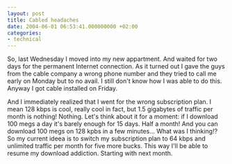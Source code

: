 ```yaml
---
layout: post
title: Cabled headaches
date: 2004-06-01 06:53:41.000000000 +02:00
categories:
- technical
---
```

So, last Wednesday I moved into my new appartment. And waited for two days for the permanent Internet connection. As it turned out I gave the guys from the cable company a wrong phone number and they tried to call me early on Monday but to no avail. I still don't know how I was able to do this. Anyway I got cable installed on Friday.

And I immediately realized that I went for the wrong subscription plan. I mean 128 kbps is cool, really cool in fact, but 1.5 gigabytes of traffic per month is nothing! Nothing. Let's think about it for a moment: if I download 100 megs a day it's barely enough for 15 days. Half a month! And you can download 100 megs on 128 kpbs in a few minutes... What was I thinking!? So my current ideea is to switch my subscription plan to 64 kbps and unlimited traffic per month for five more bucks. This way I'll be able to resume my download addiction. Starting with next month.
